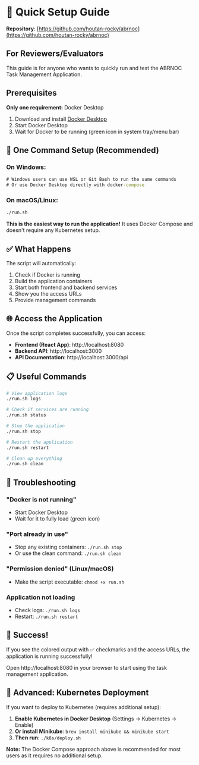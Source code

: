 # 🚀 Quick Setup Guide

**Repository**: [https://github.com/houtan-rocky/abrnoc](https://github.com/houtan-rocky/abrnoc)

## For Reviewers/Evaluators

This guide is for anyone who wants to quickly run and test the ABRNOC Task Management Application.

## Prerequisites

**Only one requirement:** Docker Desktop

1. Download and install [Docker Desktop](https://www.docker.com/products/docker-desktop)
2. Start Docker Desktop
3. Wait for Docker to be running (green icon in system tray/menu bar)

## 🎯 One Command Setup (Recommended)

### On Windows:
```cmd
# Windows users can use WSL or Git Bash to run the same commands
# Or use Docker Desktop directly with docker-compose
```

### On macOS/Linux:
```bash
./run.sh
```

**This is the easiest way to run the application!** It uses Docker Compose and doesn't require any Kubernetes setup.

## ✅ What Happens

The script will automatically:
1. Check if Docker is running
2. Build the application containers
3. Start both frontend and backend services
4. Show you the access URLs
5. Provide management commands

## 🌐 Access the Application

Once the script completes successfully, you can access:

- **Frontend (React App)**: http://localhost:8080
- **Backend API**: http://localhost:3000
- **API Documentation**: http://localhost:3000/api

## 📋 Useful Commands

```bash
# View application logs
./run.sh logs

# Check if services are running
./run.sh status

# Stop the application
./run.sh stop

# Restart the application
./run.sh restart

# Clean up everything
./run.sh clean
```

## 🐛 Troubleshooting

### "Docker is not running"
- Start Docker Desktop
- Wait for it to fully load (green icon)

### "Port already in use"
- Stop any existing containers: `./run.sh stop`
- Or use the clean command: `./run.sh clean`

### "Permission denied" (Linux/macOS)
- Make the script executable: `chmod +x run.sh`

### Application not loading
- Check logs: `./run.sh logs`
- Restart: `./run.sh restart`

## 🎉 Success!

If you see the colored output with ✅ checkmarks and the access URLs, the application is running successfully!

Open http://localhost:8080 in your browser to start using the task management application.

## 🔧 Advanced: Kubernetes Deployment

If you want to deploy to Kubernetes (requires additional setup):

1. **Enable Kubernetes in Docker Desktop** (Settings → Kubernetes → Enable)
2. **Or install Minikube**: `brew install minikube && minikube start`
3. **Then run**: `./k8s/deploy.sh`

**Note:** The Docker Compose approach above is recommended for most users as it requires no additional setup. 